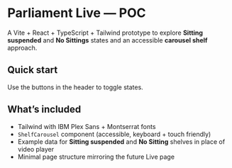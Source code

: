 # Parliament Live — POC

A Vite + React + TypeScript + Tailwind prototype to explore **Sitting suspended** and **No Sittings** states and an accessible **carousel shelf** approach.

## Quick start

Use the buttons in the header to toggle states.

## What’s included

- Tailwind with IBM Plex Sans + Montserrat fonts
- `ShelfCarousel` component (accessible, keyboard + touch friendly)
- Example data for **Sitting suspended** and **No Sitting** shelves in place of video player
- Minimal page structure mirroring the future Live page
